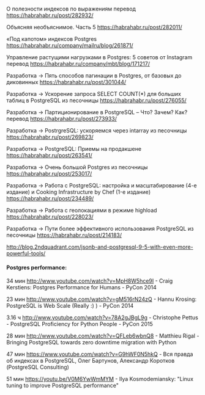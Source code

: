 
О полезности индексов по выражениям перевод https://habrahabr.ru/post/282932/ 


Объясняя необъяснимое. Часть 5  https://habrahabr.ru/post/282011/


«Под капотом» индексов Postgres https://habrahabr.ru/company/mailru/blog/261871/


Управление растущими нагрузками в Postgres: 5 советов от Instagram перевод https://habrahabr.ru/company/mbt/blog/171217/


Разработка → Пять способов пагинации в Postgres, от базовых до диковинных https://habrahabr.ru/post/301044/


Разработка → Ускорение запроса SELECT COUNT(*) для больших таблиц в PostgreSQL из песочницы https://habrahabr.ru/post/276055/


Разработка → Партиционирование в PostgreSQL – Что? Зачем? Как? перевод https://habrahabr.ru/post/273933/


Разработка → PostrgreSQL: ускоряемся через intarray из песочницы https://habrahabr.ru/post/269823/


Разработка → PostgreSQL: Приемы на продакшене https://habrahabr.ru/post/263541/


Разработка → Очень большой Postgres из песочницы https://habrahabr.ru/post/253017/


Разработка → Работа с PostgreSQL: настройка и масштабирование (4-е издание) и Cooking Infrastructure by Chef (1-е издание) https://habrahabr.ru/post/234489/


Разработка → Работа с геолокациями в режиме highload https://habrahabr.ru/post/228023/


Разработка → Пути более эффективного использования PostgreSQL из песочницы https://habrahabr.ru/post/214183/

http://blog.2ndquadrant.com/jsonb-and-postgresql-9-5-with-even-more-powerful-tools/



#### Postgres performance:


34 мин	http://www.youtube.com/watch?v=MpH8W5hce9I - Craig Kerstiens: Postgres Performance for Humans - PyCon 2014


23 мин	http://www.youtube.com/watch?v=gM516rN24zQ - Hannu Krosing: PostgreSQL is Web Scale (Really :) ) - PyCon 2014


3.16 ч	http://www.youtube.com/watch?v=78A2gJBgL9g - Christophe Pettus - PostgreSQL Proficiency for Python People - PyCon 2015


28 мин	http://www.youtube.com/watch?v=QFLeb6wbnQ8 - Matthieu Rigal - Bringing PostgreSQL towards zero downtime migration with Python


47 мин  https://www.youtube.com/watch?v=G9hWF0N5hkQ - Вся правда об индексах в PostgreSQL, Олег Бартунов, Александр Коротков (PostgreSQL Consulting)

51 мин https://youtu.be/V0M6YwWmMYM - Ilya Kosmodemiansky: "Linux tuning to improve PostgreSQL performance"
